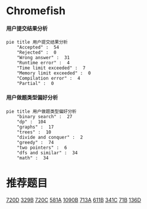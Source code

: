 # Chromefish

<!-- tabs:start -->



#### **用户提交结果分析**

```mermaid
pie title 用户提交结果分析
    "Accepted" :  54
    "Rejected" :  0
    "Wrong answer" :  31
    "Runtime error" :  4
    "Time limit exceeded" :  7
    "Memory limit exceeded" :  0
    "Compilation error" :  4
    "Partial" :  0
```

#### **用户做题类型偏好分析**

```mermaid
pie title 用户做题类型偏好分析
    "binary search" :  27
    "dp" :  104
    "graphs" :  17
    "trees" :  10
    "divide and conquer" :  2
    "greedy" :  74
    "two pointers" :  6
    "dfs and similar" :  34
    "math" :  34
```



<!-- tabs:end -->
# 推荐题目
[720D](https://codeforces.com/contest/720/problem/D)
[329B](https://codeforces.com/contest/329/problem/B)
[720C](https://codeforces.com/contest/720/problem/C)
[581A](https://codeforces.com/contest/581/problem/A)
[1090B](https://codeforces.com/contest/1090/problem/B)
[713A](https://codeforces.com/contest/713/problem/A)
[611B](https://codeforces.com/contest/611/problem/B)
[341C](https://codeforces.com/contest/341/problem/C)
[71B](https://codeforces.com/contest/71/problem/B)
[136D](https://codeforces.com/contest/136/problem/D)
